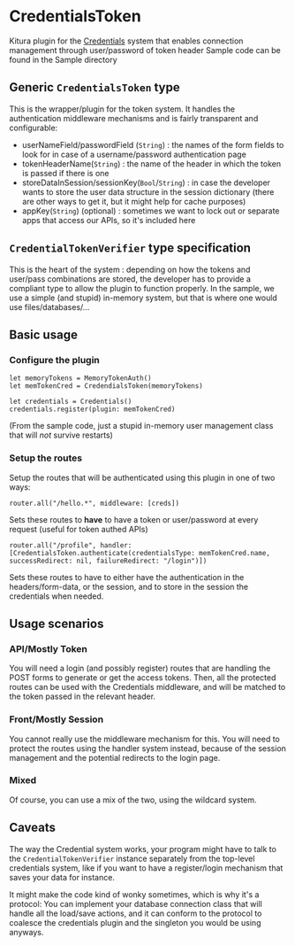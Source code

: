 # CredentialsToken

Kitura plugin for the [Credentials](https://github.com/IBM-Swift/Kitura-Credentials) system that enables connection management through user/password of token header
Sample code can be found in the Sample directory

## Generic `CredentialsToken` type

This is the wrapper/plugin for the token system. It handles the authentication middleware mechanisms and is fairly transparent and configurable:

- userNameField/passwordField (`String`) : the names of the form fields to look for in case of a username/password authentication page
- tokenHeaderName(`String`) : the name of the header in which the token is passed if there is one
- storeDataInSession/sessionKey(`Bool`/`String`) : in case the developer wants to store the user data structure in the session dictionary (there are other ways to get it, but it might help for cache purposes)
- appKey(`String`) (optional) : sometimes we want to lock out or separate apps that access our APIs, so it's included here 

## `CredentialTokenVerifier` type specification

This is the heart of the system : depending on how the tokens and user/pass combinations are stored, the developer has to provide a compliant type to allow the plugin to function properly. In the sample, we use a simple (and stupid) in-memory system, but that is where one would use files/databases/...

## Basic usage 

### Configure the plugin

```
let memoryTokens = MemoryTokenAuth()
let memTokenCred = CredendialsToken(memoryTokens)

let credentials = Credentials()
credentials.register(plugin: memTokenCred)
```

(From the sample code, just a stupid in-memory user management class that will *not* survive restarts)

### Setup the routes

Setup the routes that will be authenticated using this plugin in one of two ways:

`router.all("/hello.*", middleware: [creds])`

Sets these routes to **have** to have a token or user/password at every request (useful for token authed APIs)

`router.all("/profile", handler: [CredentialsToken.authenticate(credentialsType: memTokenCred.name, successRedirect: nil, failureRedirect: "/login")])`

Sets these routes to have to either have the authentication in the headers/form-data, or the session, and to store in the session the credentials when needed.

## Usage scenarios

### API/Mostly Token

You will need a login (and possibly register) routes that are handling the POST forms to generate or get the access tokens.
Then, all the protected routes can be used with the Credentials middleware, and will be matched to the token passed in the relevant header.

### Front/Mostly Session

You cannot really use the middleware mechanism for this. You will need to protect the routes using the handler system instead, because of the session management and the potential redirects to the login page.

### Mixed

Of course, you can use a mix of the two, using the wildcard system.

## Caveats

The way the Credential system works, your program might have to talk to the `CredentialTokenVerifier` instance separately from the top-level credentials system, like if you want to have a register/login mechanism that saves your data for instance.

It might make the code kind of wonky sometimes, which is why it's a protocol: You can implement your database connection class that will handle all the load/save actions, and it can conform to the protocol to coalesce the credentials plugin and the singleton you would be using anyways.
